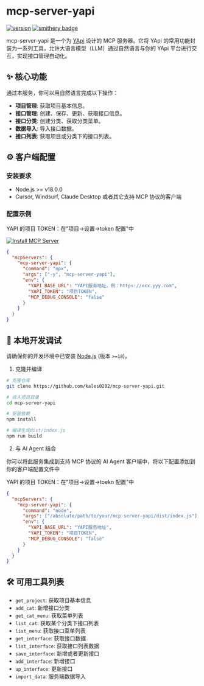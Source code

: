 # mcp-server-yapi

[![version](https://img.shields.io/badge/version-0.1.1-blue.svg)](https://github.com/kales0202/mcp-server-yapi.git)
[![smithery badge](https://smithery.ai/badge/mcp-server-yapi)](https://smithery.ai/server/@kales0202/mcp-server-yapi)

mcp-server-yapi 是一个为 [YApi](https://github.com/YMFE/yapi) 设计的 MCP 服务器。它将 YApi 的常用功能封装为一系列工具，允许大语言模型（LLM）通过自然语言与你的 YApi 平台进行交互，实现接口管理自动化。

## ✨ 核心功能

通过本服务，你可以用自然语言完成以下操作：

- **项目管理**: 获取项目基本信息。
- **接口管理**: 创建、保存、更新、获取接口信息。
- **接口分类**: 创建分类、获取分类菜单。
- **数据导入**: 导入接口数据。
- **接口列表**: 获取项目或分类下的接口列表。

## ⚙️ 客户端配置
### 安装要求

- Node.js >= v18.0.0
- Cursor, Windsurf, Claude Desktop 或者其它支持 MCP 协议的客户端

### 配置示例

YAPI 的项目 TOKEN：在"项目->设置->token 配置"中

[![Install MCP Server](https://cursor.com/deeplink/mcp-install-dark.svg)](https://cursor.com/install-mcp?name=mcp-server-yapi&config=eyJjb21tYW5kIjoibnB4IiwiYXJncyI6WyIteSIsIm1jcC1zZXJ2ZXIteWFwaSJdLCJlbnYiOnsiWUFQSV9CQVNFX1VSTCI6IllBUEnmnI3liqHlnLDlnYAiLCJZQVBJX1RPS0VOIjoi6aG555uuVE9LRU4iLCJNQ1BfREVCVUdfQ09OU09MRSI6ImZhbHNlIn19)

```json
{
  "mcpServers": {
    "mcp-server-yapi": {
      "command": "npx",
      "args": ["-y", "mcp-server-yapi"],
      "env": {
        "YAPI_BASE_URL": "YAPI服务地址，例：https://xxx.yyy.com",
        "YAPI_TOKEN": "项目TOKEN",
        "MCP_DEBUG_CONSOLE": "false"
      }
    }
  }
}
```

## 🔧 本地开发调试

请确保你的开发环境中已安装 [Node.js](https://nodejs.org/) (版本 `>=18`)。

1. 克隆并编译

```bash
# 克隆仓库
git clone https://github.com/kales0202/mcp-server-yapi.git

# 进入项目目录
cd mcp-server-yapi

# 安装依赖
npm install

# 编译生成dist/index.js
npm run build
```

2. 与 AI Agent 结合

你可以将此服务集成到支持 MCP 协议的 AI Agent 客户端中，将以下配置添加到你的客户端配置文件中

YAPI 的项目 TOKEN：在"项目->设置->toekn 配置"中

```json
{
  "mcpServers": {
    "mcp-server-yapi": {
      "command": "node",
      "args": ["/absolute/path/to/your/mcp-server-yapi/dist/index.js"],
      "env": {
        "YAPI_BASE_URL": "YAPI服务地址",
        "YAPI_TOKEN": "项目TOKEN",
        "MCP_DEBUG_CONSOLE": "false"
      }
    }
  }
}
```

## 🛠️ 可用工具列表

- `get_project`: 获取项目基本信息
- `add_cat`: 新增接口分类
- `get_cat_menu`: 获取菜单列表
- `list_cat`: 获取某个分类下接口列表
- `list_menu`: 获取接口菜单列表
- `get_interface`: 获取接口数据
- `list_interface`: 获取接口列表数据
- `save_interface`: 新增或者更新接口
- `add_interface`: 新增接口
- `up_interface`: 更新接口
- `import_data`: 服务端数据导入
